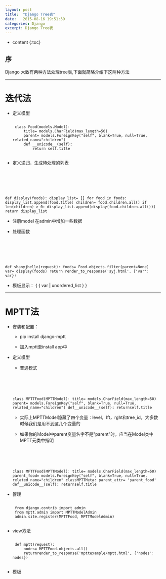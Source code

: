 ```yaml
---
layout: post
title:  "Django Tree表"
date:   2015-08-16 19:51:39
categories: Django
excerpt: Django Tree表
---
```


* content
{:toc}


## 序

Django 大致有两种方法处理tree表,下面就简略介绍下这两种方法

---

# 迭代法

 * 定义模型
     <pre><code>
    class Food(models.Model):
        title= models.CharField(max_length=50)
        parent= models.ForeignKey("self", blank=True, null=True, related_name="children")
        def __unicode__(self):
            return self.title
    </code></pre>

 * 定义递归，生成待处理的列表
      <pre><code>
def display(foods):
    display_list= []
    for food in foods:
        display_list.append(food.title)
        children= food.children.all()
        if len(children) > 0:
            display_list.append(display(food.children.all()))
    return display_list
        </code></pre>

 * 注册model 在admin中增加一些数据

 * 处理函数
      <pre><code>
def shanyjhello(request):
    foods= Food.objects.filter(parent=None)
    var= display(foods)
    return render_to_response('syj.html', {'var': var})
        </code></pre>

 * 模板显示：
{ { var \| unordered_list } }

---

# MPTT法

 * 安装和配置：

   * pip install django-mptt

   * 加入mptt至install app中

 * 定义模型

   * 普通模式
     <pre><code>
    class MPTTFood(MPTTModel):
        title= models.CharField(max_length=50)
        parent= models.ForeignKey("self", blank=True, null=True, related_name="children")
        def__unicode__(self):
            returnself.title
    </code></pre>

   * 实际上MPTTModel隐藏了四个变量：level，lft，rght和tree_id。大多数时候我们是用不到这几个变量的

   * 如果你的Model中parent变量名字不是"parent"时，应当在Model类中MPTT元类中指明
      <pre><code>
    class MPTTFood(MPTTModel):
        title= models.CharField(max_length=50)
        parent_food= models.ForeignKey("self", blank=True, null=True, related_name="children"
        classMPTTMeta:
            parent_attr= 'parent_food'
        def__unicode__(self):
            returnself.title
    </code></pre>

 * 管理
    <pre><code>
    from django.contrib import admin
    from mptt.admin import MPTTModelAdmin
    admin.site.register(MPTTFood, MPTTModelAdmin)
    </code></pre>

 * view方法
    <pre><code>
    def mptt(request):
        nodes= MPTTFood.objects.all()
        returnrender_to_response('mpttexample/mptt.html', {'nodes': nodes})
    </code></pre>

 * 模板
